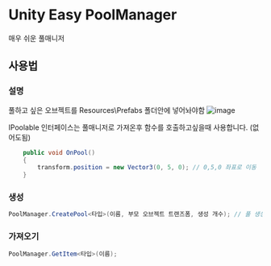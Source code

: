 # Unity Easy PoolManager
매우 쉬운 풀매니저
## 사용법
### 설명
풀하고 싶은 오브젝트를 Resources\Prefabs 폴더안에 넣어놔야함
![image](https://user-images.githubusercontent.com/64355834/126892204-972d5dc3-5b07-4d2d-b9ca-4d8c274f2f09.png)

IPoolable 인터페이스는 풀매니저로 가져온후 함수를 호출하고싶을때 사용합니다. (없어도됨)
```c#
    public void OnPool()
    {
        transform.position = new Vector3(0, 5, 0); // 0,5,0 좌표로 이동
    }
```
### 생성
```c#
PoolManager.CreatePool<타입>(이름, 부모 오브젝트 트랜즈폼, 생성 개수); // 풀 생성
```
### 가져오기
```c#
PoolManager.GetItem<타입>(이름);
```
